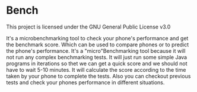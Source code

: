 # Bench
This project is licensed under the GNU General Public License v3.0

It's a microbenchmarking tool to check your phone's performance and get the benchmark score. Which can be used to compare phones
or to predict the phone's performance. It's a "micro"Benchmarking tool because it will not run any complex benchmarking tests. It 
will just run some simple Java programs in iterations so thet we can get a quick score and we should not have to wait 5-10 minutes.
It will calculate the score according to the time taken by your phone to complete the tests. Also you can checkout previous 
tests and check your phones performance in different situations.
